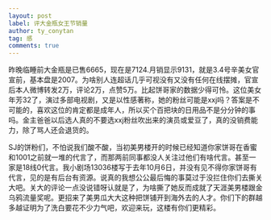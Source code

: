 ```yaml
---
layout: post
label: 评大金瓶女王节销量
author: ty_conytan
tag: 感
comments: true
---
```



昨晚临睡前大金瓶是已售6665，现在是7124.月销显示9131，就是3.4号辛美女官宣前，基本盘是2007。为啥别人连超话几乎可视没有又没有任何在线摆摊，官宣后本人微博转发2万，评论2万，点赞5万。比起饼哥家的数据少得可怜。这位美女年芳32了，演过多部电视剧，又是以性感著称，她的粉丝可能是xxj吗？答案是不可能的，喜欢这位的肯定都是成年人，所以买个百把块的日用品不是分分钟的事吗。金主爸爸以后选人真的不要选xxj粉丝吹出来的演员或爱豆了，真的没销费能力，除了骂人还会退货的。


SJ的饼粉们，不怕说我们酸不酸，当初美男楼开的时候已经知道你家饼哥在香蜜和1001之前就一堆的代言了，而那两前同事都没人关注过他们有啥代言。甚至一家是18线0代言。我小剧场13036楼写于去年10月6日，并没有见不得你家饼哥有代言，见的是有后台有资源。说真的我想公公最后悔的事莫过于没拦住你们去撕关大吧。关大的评论一点没说错呀认就是了，为啥撕了她反而成就了天涯美男楼跟金乌鸦流量奖呢。更招来了美男瓜大大这种把饼铺开到海外去的人才。你们下的群越多越证明为了洗白要花不少力气吧，欢迎来玩，这楼有你们更精彩。
